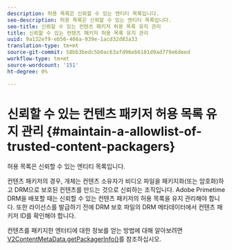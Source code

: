 ```yaml
---
description: 허용 목록은 신뢰할 수 있는 엔티티 목록입니다.
seo-description: 허용 목록은 신뢰할 수 있는 엔티티 목록입니다.
seo-title: 신뢰할 수 있는 컨텐츠 패키저 허용 목록 유지 관리
title: 신뢰할 수 있는 컨텐츠 패키저 허용 목록 유지 관리
uuid: 9a132ef9-eb56-408a-939e-1acd32d83a33
translation-type: tm+mt
source-git-commit: 58bb3bedc5b0ac63afd96eb6101d9ad779e6deed
workflow-type: tm+mt
source-wordcount: '151'
ht-degree: 0%

---
```



# 신뢰할 수 있는 컨텐츠 패키저 허용 목록 유지 관리 {#maintain-a-allowlist-of-trusted-content-packagers}

허용 목록은 신뢰할 수 있는 엔티티 목록입니다.

컨텐츠 패키저의 경우, 개체는 컨텐츠 소유자가 비디오 파일을 패키지화(또는 암호화)하고 DRM으로 보호된 컨텐츠를 만드는 것으로 신뢰하는 조직입니다. Adobe Primetime DRM을 배포할 때는 신뢰할 수 있는 컨텐츠 패키저의 허용 목록을 유지 관리해야 합니다. 또한 라이선스를 발급하기 전에 DRM 보호 파일의 DRM 메타데이터에서 컨텐츠 패키저 ID를 확인해야 합니다.

컨텐츠를 패키지한 엔터티에 대한 정보를 얻는 방법에 대해 알아보려면 [V2ContentMetaData.getPackagerInfo()](https://help.adobe.com/en_US/primetime/api/drm-apis/server/javadocs-flashaccess-pro/com/adobe/flashaccess/sdk/media/drm/keys/v2/V2ContentMetaData.html#getPackagerInfo())를 참조하십시오.
